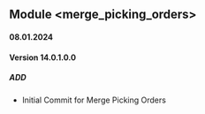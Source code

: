 ## Module <merge_picking_orders>

#### 08.01.2024
#### Version 14.0.1.0.0
##### ADD

- Initial Commit for Merge Picking Orders
